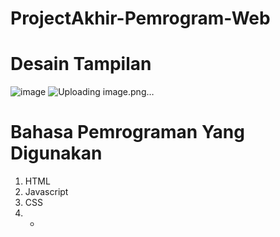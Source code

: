 # ProjectAkhir-Pemrogram-Web
# Desain Tampilan
![image](https://github.com/NurAnifah125/ProjectAkhir-Pemrogram-Web/assets/164049707/3e77ffa9-3494-4bf6-925c-de0d6d745604)
![Uploading image.png…]()

# Bahasa Pemrograman Yang Digunakan
1. HTML
2. Javascript
3. CSS
4.  -
